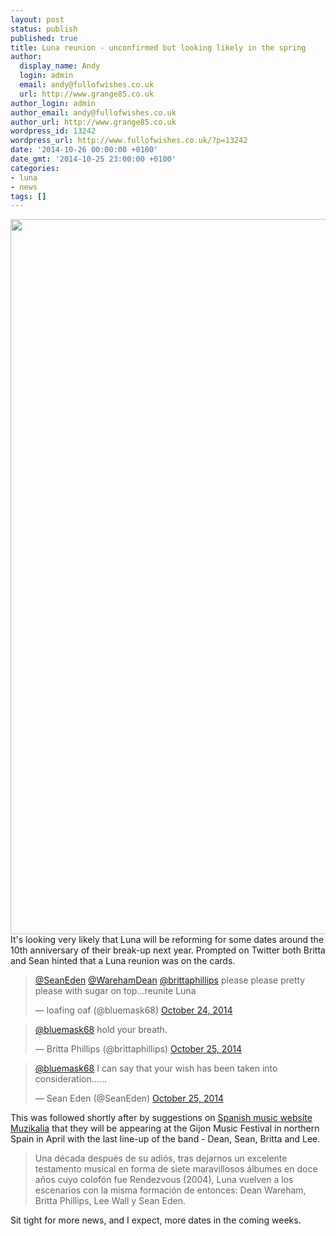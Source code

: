 ```yaml
---
layout: post
status: publish
published: true
title: Luna reunion - unconfirmed but looking likely in the spring
author:
  display_name: Andy
  login: admin
  email: andy@fullofwishes.co.uk
  url: http://www.grange85.co.uk
author_login: admin
author_email: andy@fullofwishes.co.uk
author_url: http://www.grange85.co.uk
wordpress_id: 13242
wordpress_url: http://www.fullofwishes.co.uk/?p=13242
date: '2014-10-26 00:00:00 +0100'
date_gmt: '2014-10-25 23:00:00 +0100'
categories:
- luna
- news
tags: []
---
```

<p><img src="http://media.fullofwishes.co.uk/02-luna/pictures/luna_promo_2001_b.jpg" width="1430" height="1144" class="aligncenter" /><br />
It's looking very likely that Luna will be reforming for some dates around the 10th anniversary of their break-up next year. Prompted on Twitter both Britta and Sean hinted that a Luna reunion was on the cards.</p>
<blockquote class="twitter-tweet" lang="en" data-conversation="none"><p><a href="https://twitter.com/SeanEden">@SeanEden</a> <a href="https://twitter.com/WarehamDean">@WarehamDean</a> <a href="https://twitter.com/brittaphillips">@brittaphillips</a> &#10;&#10;please please pretty please with sugar on top...reunite Luna</p>
<p>&mdash; loafing oaf (@bluemask68) <a href="https://twitter.com/bluemask68/status/525778552600662016">October 24, 2014</a></p></blockquote>
<p><script async src="//platform.twitter.com/widgets.js" charset="utf-8"></script></p>
<blockquote class="twitter-tweet" lang="en" data-conversation="none"><p><a href="https://twitter.com/bluemask68">@bluemask68</a> hold your breath.</p>
<p>&mdash; Britta Phillips (@brittaphillips) <a href="https://twitter.com/brittaphillips/status/526038073453203458">October 25, 2014</a></p></blockquote>
<p><script async src="//platform.twitter.com/widgets.js" charset="utf-8"></script></p>
<blockquote class="twitter-tweet" lang="en" data-conversation="none"><p><a href="https://twitter.com/bluemask68">@bluemask68</a> I can say that your wish has been taken into consideration......</p>
<p>&mdash; Sean Eden (@SeanEden) <a href="https://twitter.com/SeanEden/status/526041936428560384">October 25, 2014</a></p></blockquote>
<p><script async src="//platform.twitter.com/widgets.js" charset="utf-8"></script></p>
<p>This was followed shortly after by suggestions on <a href="http://muzikalia.com/noticias_leer.php/18942/el-regreso-de-luna">Spanish music website Muzikalia</a> that they will be appearing at the Gijon Music Festival in northern Spain in April with the last line-up of the band - Dean, Sean, Britta and Lee.</p>
<blockquote><p>Una década después de su adiós, tras dejarnos un excelente testamento musical en forma de siete maravillosos álbumes en doce años cuyo colofón fue Rendezvous (2004), Luna vuelven a los escenarios con la misma formación de entonces: Dean Wareham, Britta Phillips, Lee Wall y Sean Eden. </p></blockquote>
<p>Sit tight for more news, and I expect, more dates in the coming weeks.</p>
